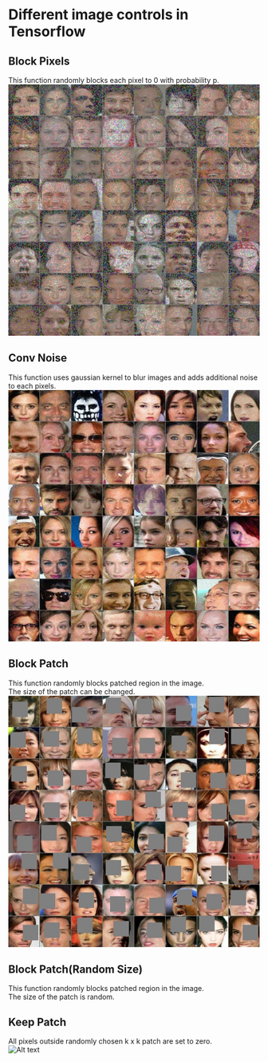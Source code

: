 # Different image controls in Tensorflow



## Block Pixels  
This function randomly blocks each pixel to 0 with probability p. 
![Alt text](images/blockpixels.jpg?raw=true "blockpixels")  

## Conv Noise
This function uses gaussian kernel to blur images and adds additional noise to each pixels.  
![Alt text](images/convnoise.jpg?raw=true "convnoise")  

## Block Patch  
This function randomly blocks patched region in the image.  
The size of the patch can be changed.
![Alt text](images/blockpatch.jpg?raw=true "blockpatch")  

## Block Patch(Random Size)  
This function randomly blocks patched region in the image.  
The size of the patch is random.  

## Keep Patch  
All pixels outside randomly chosen k x k patch are set to zero.  
![Alt text](images/keep.jpg?raw=true "keeppatch")  